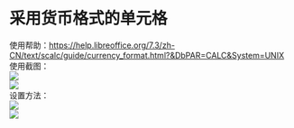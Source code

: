 # 采用货币格式的单元格  
使用帮助：https://help.libreoffice.org/7.3/zh-CN/text/scalc/guide/currency_format.html?&DbPAR=CALC&System=UNIX  
使用截图：  
![](https://github.com/GICEGreenIce/WORK-PLCT/blob/main/Calc/screenshots/%E8%B4%A7%E5%B8%81.jpeg)    
![](https://github.com/GICEGreenIce/WORK-PLCT/blob/main/Calc/screenshots/%E8%B4%A7%E5%B8%812.jpeg)  
设置方法：  
![](https://github.com/GICEGreenIce/WORK-PLCT/blob/main/Calc/screenshots/%E8%B4%A7%E5%B8%813.jpeg)  
![](https://github.com/GICEGreenIce/WORK-PLCT/blob/main/Calc/screenshots/%E8%B4%A7%E5%B8%814.jpeg)  
